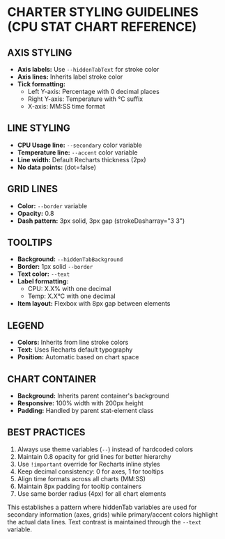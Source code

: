 # CHARTER STYLING GUIDELINES (CPU STAT CHART REFERENCE)

## AXIS STYLING
- **Axis labels:** Use `--hiddenTabText` for stroke color
- **Axis lines:** Inherits label stroke color
- **Tick formatting:**
  - Left Y-axis: Percentage with 0 decimal places
  - Right Y-axis: Temperature with °C suffix
  - X-axis: MM:SS time format

## LINE STYLING
- **CPU Usage line:** `--secondary` color variable
- **Temperature line:** `--accent` color variable
- **Line width:** Default Recharts thickness (2px)
- **No data points:** (dot=false)

## GRID LINES
- **Color:** `--border` variable
- **Opacity:** 0.8
- **Dash pattern:** 3px solid, 3px gap (strokeDasharray="3 3")

## TOOLTIPS
- **Background:** `--hiddenTabBackground`
- **Border:** 1px solid `--border`
- **Text color:** `--text`
- **Label formatting:**
  - CPU: X.X% with one decimal
  - Temp: X.X°C with one decimal
- **Item layout:** Flexbox with 8px gap between elements

## LEGEND
- **Colors:** Inherits from line stroke colors
- **Text:** Uses Recharts default typography
- **Position:** Automatic based on chart space

## CHART CONTAINER
- **Background:** Inherits parent container's background
- **Responsive:** 100% width with 200px height
- **Padding:** Handled by parent stat-element class

## BEST PRACTICES
1. Always use theme variables (`--`) instead of hardcoded colors
2. Maintain 0.8 opacity for grid lines for better hierarchy
3. Use `!important` override for Recharts inline styles
4. Keep decimal consistency: 0 for axes, 1 for tooltips
5. Align time formats across all charts (MM:SS)
6. Maintain 8px padding for tooltip containers
7. Use same border radius (4px) for all chart elements

This establishes a pattern where hiddenTab variables are used for secondary information (axes, grids) while primary/accent colors highlight the actual data lines. Text contrast is maintained through the `--text` variable.